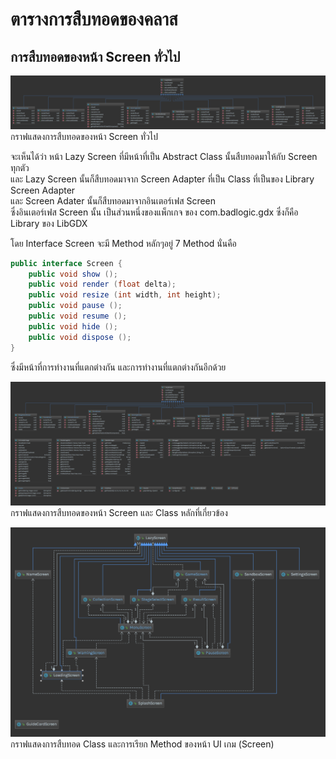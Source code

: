 # ตารางการสืบทอดของคลาส

## การสืบทอดของหน้า Screen ทั่วไป

![](./img/basicScreen-class-inheritance.png)
กราฟแสดงการสืบทอดของหน้า Screen ทั่วไป

จะเห็นได้ว่า หน้า Lazy Screen ที่มีหน้าที่เป็น Abstract Class นั้นสืบทอดมาให้กับ Screen ทุกตัว<br/>
และ Lazy Screen นั้นก็สืบทอดมาจาก Screen Adapter ที่เป็น Class ที่เป็นของ Library Screen Adapter<br/>
และ Screen Adater นั้นก็สืบทอดมาจากอินเตอร์เฟส Screen<br/>
ซึ่งอินเตอร์เฟส Screen นั้น เป็นส่วนหนึ่งของแพ็กเกจ ของ com.badlogic.gdx ซึ่งก็คือ Library ของ LibGDX

โดย Interface Screen จะมี Method หลักๆอยู่ 7 Method นั่นคือ

```java
public interface Screen {
    public void show ();
    public void render (float delta);
    public void resize (int width, int height);
    public void pause ();
    public void resume ();
    public void hide ();
    public void dispose ();
}
```

ซึ่งมีหน้าที่การทำงานที่แตกต่างกัน และการทำงานที่แตกต่างกันอีกด้วย

![](./img/screen-class-inheritance.png)
กราฟแสดงการสืบทอดของหน้า Screen และ Class หลักที่เกี่ยวข้อง

![](./img/ui-class-inheritance.png)
กราฟแสดงการสืบทอด Class และการเรียก Method ของหน้า UI เกม (Screen)

